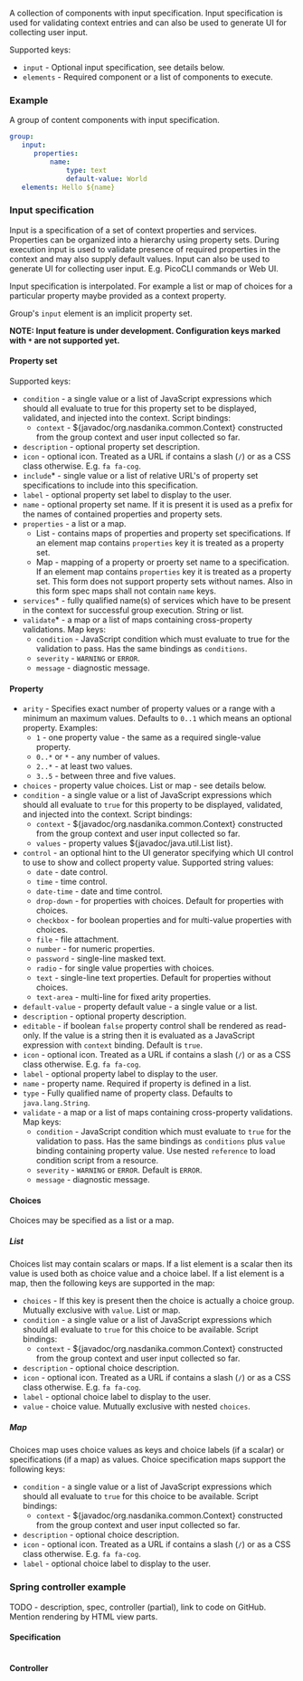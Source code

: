 A collection of components with input specification. Input specification is used for validating context entries and can also be used to generate UI for collecting user input.

Supported keys:

* ``input`` - Optional input specification, see details below. 
* ``elements`` - Required component or a list of components to execute.

### Example

A group of content components with input specification.

```yaml
group:
   input: 
      properties:
          name:
              type: text
              default-value: World          
   elements: Hello ${name}      
```

### Input specification

Input is a specification of a set of context properties and services. 
Properties can be organized into a hierarchy using property sets. 
During execution input is used to validate presence of required properties in the context and may also supply default values.
Input can also be used to generate UI for collecting user input. E.g. PicoCLI commands or Web UI. 

Input specification is interpolated. For example a list or map of choices for a particular property maybe provided as a context property.

Group's ``input`` element is an implicit property set.

**NOTE: Input feature is under development. Configuration keys marked with ``*`` are not supported yet.**

#### Property set

Supported keys:

* ``condition`` - a single value or a list of JavaScript expressions which should all evaluate to true for this property set to be displayed, validated, and injected into the context. Script bindings:
    * ``context`` - ${javadoc/org.nasdanika.common.Context} constructed from the group context and user input collected so far.
* ``description`` - optional property set description.
* ``icon`` - optional icon. Treated as a URL if contains a slash (``/``) or as a CSS class otherwise. E.g. ``fa fa-cog``.
* ``include``* - single value or a list of relative URL's of property set specifications to include into this specification.
* ``label`` - optional property set label to display to the user.
* ``name`` - optional property set name. If it is present it is used as a prefix for the names of contained properties and property sets.         
* ``properties`` - a list or a map.
    * List - contains maps of properties and property set specifications. If an element map contains ``properties`` key it is treated as a property set.
    * Map - mapping of a property or proerty set name to a specification. If an element map contains ``properties`` key it is treated as a property set. This form does not support property sets without names. Also in this form spec maps shall not contain ``name`` keys.
* ``services``* - fully qualified name(s) of services which have to be present in the context for successful group execution. String or list.
* ``validate``* - a map or a list of maps containing cross-property validations. Map keys:
    * ``condition`` - JavaScript condition which must evaluate to true for the validation to pass. Has the same bindings as ``conditions``.
    * ``severity`` - ``WARNING`` or ``ERROR``.
    * ``message`` - diagnostic message. 

#### Property

* ``arity`` - Specifies exact number of property values or a range with a minimum an maximum values. Defaults to ``0..1`` which means an optional property. Examples:
    * ``1`` - one property value - the same as a required single-value property.
    * ``0..*`` or ``*`` - any number of values.
    * ``2..*`` - at least two values.
    * ``3..5`` - between three and five values.    
* ``choices`` - property value choices. List or map - see details below.    
* ``condition`` - a single value or a list of JavaScript expressions which should all evaluate to ``true`` for this property to be displayed, validated, and injected into the context. Script bindings:
    * ``context`` - ${javadoc/org.nasdanika.common.Context} constructed from the group context and user input collected so far.
    * ``values`` - property values ${javadoc/java.util.List list}.
* ``control`` - an optional hint to the UI generator specifying which UI control to use to show and collect property value. Supported string values:
    * ``date`` - date control.
    * ``time`` - time control.
    * ``date-time`` - date and time control.
    * ``drop-down`` - for properties with choices. Default for properties with choices.
    * ``checkbox`` - for boolean properties and for multi-value properties with choices.
    * ``file`` - file attachment.
    * ``number`` - for numeric properties.
    * ``password`` - single-line masked text.
    * ``radio`` - for single value properties with choices.
    * ``text`` - single-line text properties. Default for properties without choices.
    * ``text-area`` - multi-line for fixed arity properties. 
* ``default-value`` - property default value - a single value or a list.
* ``description`` - optional property description.
* ``editable`` - if boolean ``false`` property control shall be rendered as read-only. If the value is a string then it is evaluated as a JavaScript expression with ``context`` binding. Default is ``true``.      
* ``icon`` - optional icon. Treated as a URL if contains a slash (``/``) or as a CSS class otherwise. E.g. ``fa fa-cog``.
* ``label`` - optional property label to display to the user.
* ``name`` - property name. Required if property is defined in a list.   
* ``type`` - Fully qualified name of property class. Defaults to ``java.lang.String``.
* ``validate`` - a map or a list of maps containing cross-property validations. Map keys:
    * ``condition`` - JavaScript condition which must evaluate to ``true`` for the validation to pass. Has the same bindings as ``conditions`` plus ``value`` binding containing property value. Use nested ``reference`` to load condition script from a resource.
    * ``severity`` - ``WARNING`` or ``ERROR``. Default is ``ERROR``.
    * ``message`` - diagnostic message. 
        
    
#### Choices

Choices may be specified as a list or a map.

##### List

Choices list may contain scalars or maps. 
If a list element is a scalar then its value is used both as choice value and a choice label.
If a list element is a map, then the following keys are supported in the map:

* ``choices`` - If this key is present then the choice is actually a choice group. Mutually exclusive with ``value``. List or map.
* ``condition`` - a single value or a list of JavaScript expressions which should all evaluate to ``true`` for this choice to be available. Script bindings:
    * ``context`` - ${javadoc/org.nasdanika.common.Context} constructed from the group context and user input collected so far.
* ``description`` - optional choice description.
* ``icon`` - optional icon. Treated as a URL if contains a slash (``/``) or as a CSS class otherwise. E.g. ``fa fa-cog``.
* ``label`` - optional choice label to display to the user.
* ``value`` - choice value. Mutually exclusive with nested ``choices``.

##### Map

Choices map uses choice values as keys and choice labels (if a scalar) or specifications (if a map) as values.
Choice specification maps support the following keys:

* ``condition`` - a single value or a list of JavaScript expressions which should all evaluate to ``true`` for this choice to be available. Script bindings:
    * ``context`` - ${javadoc/org.nasdanika.common.Context} constructed from the group context and user input collected so far.
* ``description`` - optional choice description.
* ``icon`` - optional icon. Treated as a URL if contains a slash (``/``) or as a CSS class otherwise. E.g. ``fa fa-cog``.
* ``label`` - optional choice label to display to the user.

### Spring controller example

TODO - description, spec, controller (partial), link to code on GitHub. Mention rendering by HTML view parts.

#### Specification

```yaml
```

#### Controller


```java
```